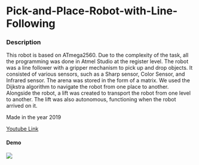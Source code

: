 # Pick-and-Place-Robot-with-Line-Following

### Description
This robot is based on ATmega2560. Due to the complexity of the task, all the programming was done in Atmel Studio at the register level. The robot was a line follower with a gripper mechanism to pick up and drop objects. It consisted of various sensors, such as a Sharp sensor, Color Sensor, and Infrared sensor. The arena was stored in the form of a matrix. We used the Dijkstra algorithm to navigate the robot from one place to another. Alongside the robot, a lift was created to transport the robot from one level to another. The lift was also autonomous, functioning when the robot arrived on it.

Made in the year 2019

[Youtube Link](https://www.youtube.com/watch?v=lDHaVqhnI5w)

#### Demo
![](https://github.com/lcthardik/Pick-and-Place-Robot-with-Line-Following/blob/main/gif.gif)
